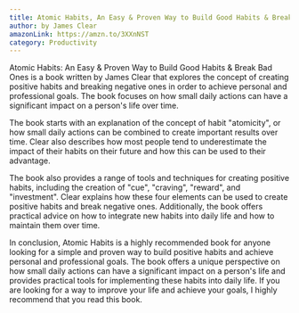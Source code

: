 ```yaml
---
title: Atomic Habits, An Easy & Proven Way to Build Good Habits & Break Bad Ones
author: by James Clear
amazonLink: https://amzn.to/3XXnNST
category: Productivity
---
```

Atomic Habits: An Easy & Proven Way to Build Good Habits & Break Bad Ones is a book written by James Clear that explores the concept of creating positive habits and breaking negative ones in order to achieve personal and professional goals. The book focuses on how small daily actions can have a significant impact on a person's life over time.

The book starts with an explanation of the concept of habit "atomicity", or how small daily actions can be combined to create important results over time. Clear also describes how most people tend to underestimate the impact of their habits on their future and how this can be used to their advantage.

The book also provides a range of tools and techniques for creating positive habits, including the creation of "cue", "craving", "reward", and "investment". Clear explains how these four elements can be used to create positive habits and break negative ones. Additionally, the book offers practical advice on how to integrate new habits into daily life and how to maintain them over time.

In conclusion, Atomic Habits is a highly recommended book for anyone looking for a simple and proven way to build positive habits and achieve personal and professional goals. The book offers a unique perspective on how small daily actions can have a significant impact on a person's life and provides practical tools for implementing these habits into daily life. If you are looking for a way to improve your life and achieve your goals, I highly recommend that you read this book.